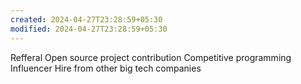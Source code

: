 ```yaml
---
created: 2024-04-27T23:28:59+05:30
modified: 2024-04-27T23:28:59+05:30
---
```


Refferal
Open source project contribution
Competitive programming
Influencer
Hire from other big tech companies
